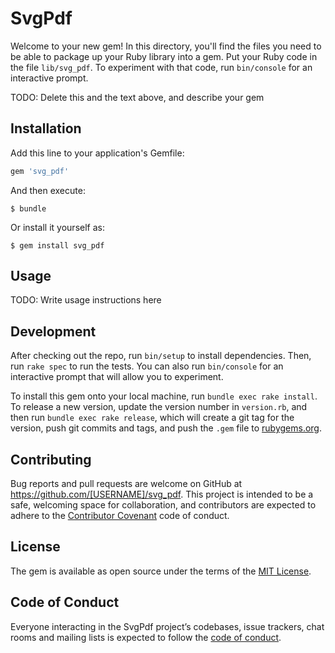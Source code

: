 # SvgPdf

Welcome to your new gem! In this directory, you'll find the files you need to be able to package up your Ruby library into a gem. Put your Ruby code in the file `lib/svg_pdf`. To experiment with that code, run `bin/console` for an interactive prompt.

TODO: Delete this and the text above, and describe your gem

## Installation

Add this line to your application's Gemfile:

```ruby
gem 'svg_pdf'
```

And then execute:

    $ bundle

Or install it yourself as:

    $ gem install svg_pdf

## Usage

TODO: Write usage instructions here

## Development

After checking out the repo, run `bin/setup` to install dependencies. Then, run `rake spec` to run the tests. You can also run `bin/console` for an interactive prompt that will allow you to experiment.

To install this gem onto your local machine, run `bundle exec rake install`. To release a new version, update the version number in `version.rb`, and then run `bundle exec rake release`, which will create a git tag for the version, push git commits and tags, and push the `.gem` file to [rubygems.org](https://rubygems.org).

## Contributing

Bug reports and pull requests are welcome on GitHub at https://github.com/[USERNAME]/svg_pdf. This project is intended to be a safe, welcoming space for collaboration, and contributors are expected to adhere to the [Contributor Covenant](http://contributor-covenant.org) code of conduct.

## License

The gem is available as open source under the terms of the [MIT License](http://opensource.org/licenses/MIT).

## Code of Conduct

Everyone interacting in the SvgPdf project’s codebases, issue trackers, chat rooms and mailing lists is expected to follow the [code of conduct](https://github.com/[USERNAME]/svg_pdf/blob/master/CODE_OF_CONDUCT.md).
